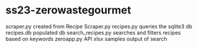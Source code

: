 # ss23-zerowastegourmet
scraper.py created from Recipe Scraper.py
recipes.py queries the sqlite3 db
recipes.db populated db
search_recipes.py searches and filters recipes based on keywords
zeroapp.py API
xlsx samples output of search
